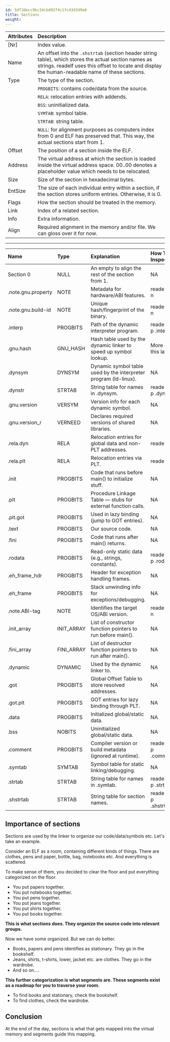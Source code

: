 ```yaml
---
id: 5df3decc9bc24cbd92f4c1fc43d349e8
title: Sections
weight:
---
```


| Attributes | Description |
| :-------- | :---------- |
| [Nr] | Index value. |
| Name | An offset into the `.shstrtab` (section header string table), which stores the actual section names as strings. readelf uses this offset to locate and display the human-readable name of these sections.
| Type | The type of the section. |
| | `PROGBITS`: contains code/data from the source. |
| | `RELA`: relocation entries with addends. |
| | `BSS`: uninitialized data. |
| | `SYMTAB`: symbol table. |
| | `STRTAB`: string table. |
| | `NULL`: for alignment purposes as computers index from 0 and ELF has preserved that. This way, the actual sections start from 1. |
| Offset  | The position of a section inside the ELF. |
| Address | The virtual address at which the section is loaded inside the virtual address space. 00..00 denotes a placeholder value which needs to be relocated. |
| Size    | Size of the section in hexadecimal bytes. |
| EntSize | The size of each individual entry within a section, if the section stores uniform entries. Otherwise, it is 0. |
| Flags   | How the section should be treated in the memory. |
| Link    | Index of a related section. |
| Info    | Extra information. |
| Align   | Required alignment in the memory and/or file. We can gloss over it for now. |

---

| Name | Type | Explanation | How To Inspect |
| :--- | :--- | :--- | :--- |
| Section 0 | NULL   | An empty to align the rest of the section from 1. | NA |
| .note.gnu.property | NOTE | Metadata for hardware/ABI features. | readelf -n |
| .note.gnu.build-id | NOTE | Unique hash/fingerprint of the binary. | readelf -n |
| .interp | PROGBITS | Path of the dynamic interpreter program. | readelf -p .interp |
| .gnu.hash | GNU_HASH | Hash table used by the dynamic linker to speed up symbol lookup. | More on this later. |
| .dynsym | DYNSYM | Dynamic symbol table used by the interpreter program (ld-linux). | NA |
| .dynstr | STRTAB | String table for names in .dynsym. | readelf -p .dynstr |
| .gnu.version   | VERSYM | Version info for each dynamic symbol. | NA |
| .gnu.version_r | VERNEED | Declares required versions of shared libraries. | NA |
| .rela.dyn | RELA | Relocation entries for global data and non-PLT addresses. | readelf -r |
| .rela.plt | RELA | Relocation entries via PLT. | readelf -r |
| .init     | PROGBITS | Code that runs before main() to initialize stuff. | NA |
| .plt      | PROGBITS | Procedure Linkage Table — stubs for external function calls. | NA |
| .plt.got  | PROGBITS | Used in lazy binding (jump to GOT entries). | NA |
| .text     | PROGBITS | Our source code. | NA |
| .fini     | PROGBITS | Code that runs after main() returns. | NA |
| .rodata   | PROGBITS | Read-only static data (e.g., strings, constants). | readelf -p .rodata |
| .eh_frame_hdr | PROGBITS | Header for exception handling frames. | NA |
| .eh_frame | PROGBITS | Stack unwinding info for exceptions/debugging. | NA |
| .note.ABI-tag | NOTE | Identifies the target OS/ABI version. | readelf -n |
| .init_array | INIT_ARRAY | List of constructor function pointers to run before main(). | NA |
| .fini_array | FINI_ARRAY | List of destructor function pointers to run after main(). | NA |
| .dynamic | DYNAMIC  | Used by the dynamic linker to. | NA |
| .got     | PROGBITS | Global Offset Table to store resolved addresses. | NA |
| .got.plt | PROGBITS | GOT entries for lazy binding through PLT. | NA |
| .data | PROGBITS | Initialized global/static data.   | NA |
| .bss  | NOBITS   | Uninitialized global/static data. | NA |
| .comment  | PROGBITS | Compiler version or build metadata (ignored at runtime). | readelf -p .comment |
| .symtab   | SYMTAB   | Symbol table for static linking/debugging. | NA |
| .strtab   | STRTAB   | String table for names in .symtab. | readelf -p .strtab |
| .shstrtab | STRTAB   | String table for section names. | readelf -p .shstrtab  |

## Importance of sections

Sections are used by the linker to organize our code/data/symbols etc. Let's take an example.

Consider an ELF as a room, containing different kinds of things. There are clothes, pens and paper, bottle, bag, notebooks etc. And everything is scattered.

To make sense of them, you decided to clear the floor and put everything categorized on the floor.

* You put papers together.
* You put notebooks together.
* You put pens together.
* You put jeans together.
* You put shirts together.
* You put books together.

**This is what sections does. They organize the source code into relevant groups.**

Now we have some organized. But we can do better.

* Books, papers and pens identifies as stationary. They go in the bookshelf.
* Jeans, shirts, t-shirts, lower, jacket etc. are clothes. They go in the wardrobe.
* And so on....

**This further categorization is what segments are. These segments exist as a roadmap for you to traverse your room.**

* To find books and stationary, check the bookshelf.
* To find clothes, check the wardrobe.

## Conclusion

At the end of the day, sections is what that gets mapped into the virtual memory and segments guide this mapping.